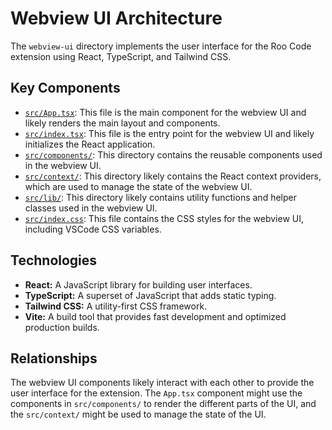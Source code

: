 

# Webview UI Architecture

The `webview-ui` directory implements the user interface for the Roo Code extension using React, TypeScript, and Tailwind CSS.

## Key Components

*   [`src/App.tsx`](../webview-ui/src/App.tsx): This file is the main component for the webview UI and likely renders the main layout and components.
*   [`src/index.tsx`](../webview-ui/src/index.tsx): This file is the entry point for the webview UI and likely initializes the React application.
*   [`src/components/`](../webview-ui/src/components/): This directory contains the reusable components used in the webview UI.
*   [`src/context/`](../webview-ui/src/context/): This directory likely contains the React context providers, which are used to manage the state of the webview UI.
*   [`src/lib/`](../webview-ui/src/lib/): This directory likely contains utility functions and helper classes used in the webview UI.
*   [`src/index.css`](../webview-ui/src/index.css): This file contains the CSS styles for the webview UI, including VSCode CSS variables.

## Technologies

*   **React:** A JavaScript library for building user interfaces.
*   **TypeScript:** A superset of JavaScript that adds static typing.
*   **Tailwind CSS:** A utility-first CSS framework.
*   **Vite:** A build tool that provides fast development and optimized production builds.

## Relationships

The webview UI components likely interact with each other to provide the user interface for the extension. The `App.tsx` component might use the components in `src/components/` to render the different parts of the UI, and the `src/context/` might be used to manage the state of the UI.


